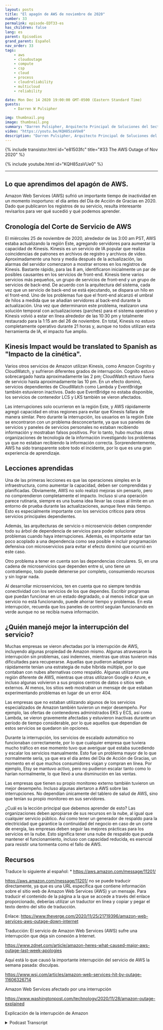 ```yaml
---
layout: posts
title: "El apagón de AWS de noviembre de 2020"
number: 33
permalink: episode-EDT33-es
has_children: false
lang: es
parent: Episodios
grand_parent: Español
nav_order: 33
tags:
    - aws
    - cloudoutage
    - compute
    - csp
    - cloud
    - process
    - cloudreliability
    - multicloud
    - reliability

date: Mon Dec 14 2020 19:00:00 GMT-0500 (Eastern Standard Time)
guests:
    - Darren W Pulsipher

img: thumbnail.png
image: thumbnail.png
summary: "Darren Pulsipher, Arquitecto Principal de Soluciones del Sector Público en Intel, habla sobre las lecciones aprendidas de la interrupción de AWS en noviembre de 2020 y soluciones preventivas para navegar por dichas interrupciones."
video: "https://youtu.be/KQH85zaVUe0"
description: "Darren Pulsipher, Arquitecto Principal de Soluciones del Sector Público en Intel, habla sobre las lecciones aprendidas de la interrupción de AWS en noviembre de 2020 y soluciones preventivas para navegar por dichas interrupciones."
---
```


<div>
{% include transistor.html id="e81503fc" title="#33 The AWS Outage of Nov 2020" %}

{% include youtube.html id="KQH85zaVUe0" %}
</div>

---

## Lo que aprendimos del apagón de AWS.

Amazon Web Services (AWS) sufrió un importante tiempo de inactividad en un momento inoportuno: el día antes del Día de Acción de Gracias en 2020. Dado que publicaron los registros de su servicio, resulta interesante revisarlos para ver qué sucedió y qué podemos aprender.

## Cronología del Corte de Servicio de AWS

El miércoles 25 de noviembre de 2020, alrededor de las 3:00 am PST, AWS estaba actualizando la región Este, agregando servidores para aumentar la capacidad de Kinesis. Kinesis es un servicio de IA popular que realiza coincidencias de patrones en archivos de registro y archivos de video. Aproximadamente una hora y media después de la actualización, las alarmas del servidor comenzaron a mostrar errores en los registros de Kinesis. Bastante rápido, para las 8 am, identificaron inicialmente un par de posibles causantes en los servicios de front-end. Kinesis tiene varios servicios más pequeños, un grupo de servicios de front-end y un grupo de servicios de back-end. De acuerdo con la arquitectura del sistema, cada vez que un servicio de back-end se está ejecutando, se dispara un hilo en el front-end. Uno de los problemas fue que el front-end alcanzó el umbral de hilos a medida que se añadían servidores al back-end durante la actualización. Una vez que determinaron este problema, realizaron una solución temporal con actualizaciones (parches) para el sistema operativo y Kinesis volvió a estar en línea alrededor de las 10:30 pm y totalmente restaurado para la 1:15 am del 26 de noviembre. En total, Kinesis no estuvo completamente operativo durante 21 horas y, aunque no todos utilizan esta herramienta de IA, el impacto fue amplio.

## Kinesis Impact would be translated to Spanish as "Impacto de la cinética".

Varios otros servicios de Amazon utilizan Kinesis, como Amazon Cognito y CloudWatch, y sufrieron diferentes grados de interrupción. Cognito estuvo sobrecargado hasta aproximadamente las 2 pm; CloudWatch estuvo fuera de servicio hasta aproximadamente las 10 pm. En un efecto dominó, servicios dependientes de CloudWatch como Lambda y EventBridge también estuvieron inactivos. Dado que EventBridge no estaba disponible, los servicios de contenedor LCS y LKS también se vieron afectados.

Las interrupciones solo ocurrieron en la región Este, y AWS rápidamente agregó capacidad en otras regiones para evitar que Kinesis fallara de manera similar. Pero durante la interrupción, los usuarios en la región Este se encontraron con un problema desconcertante, ya que sus paneles de servicios y paneles de servicios personales no estaban recibiendo información y mostraban falsos positivos. Por lo tanto, hubo muchas otras organizaciones de tecnología de la información investigando los problemas ya que no estaban recibiendo la información correcta. Sorprendentemente, AWS ha sido transparente sobre todo el incidente, por lo que es una gran experiencia de aprendizaje.

## Lecciones aprendidas

Una de las primeras lecciones es que las operaciones simples en la infraestructura, como aumentar la capacidad, deben ser comprendidas y planificadas. Obviamente, AWS no solo realizó mejoras sin pensarlo, pero no comprendieron completamente el impacto. Incluso si una operación parece rutinaria, siempre es una buena idea llevar las cosas al límite en un entorno de prueba durante las actualizaciones, aunque lleve más tiempo. Esto es especialmente importante con los servicios críticos para otros servicios principales dependientes.

Además, las arquitecturas de servicio o microservicio deben comprender todo su árbol de dependencia de servicios para poder solucionar problemas cuando haya interrupciones. Además, es importante estar tan poco acoplado a una dependencia como sea posible e incluir programación defensiva con microservicios para evitar el efecto dominó que ocurrió en este caso.

Otro problema a tener en cuenta son las dependencias circulares. Si, en una cadena de microservicios que dependen entre sí, uno tiene un contratiempo, todo puede detenerse por completo, consumiendo recursos y sin lograr nada.

Al desarrollar microservicios, ten en cuenta que no siempre tendrás conectividad con los servicios de los que dependes. Escribir programas que puedan funcionar en un estado degradado, o al menos indicar que un servicio no está funcionando, puede ahorrar tiempo y problemas. En esta interrupción, recuerda que los paneles de control seguían funcionando en verde aunque no se recibía nueva información.

## ¿Quién manejó mejor la interrupción del servicio?

Muchas empresas se vieron afectadas por la interrupción de AWS, incluyendo algunas propiedad de Amazon mismo. Algunas atravesaron la interrupción sin problemas, casi indemnes, mientras que otras tuvieron más dificultades para recuperarse. Aquellas que pudieron adaptarse rápidamente tenían una estrategia de nube híbrida múltiple, por lo que contaban con nubes alternativas como respaldo. Algunas utilizaron una región diferente de AWS, mientras que otras utilizaron Google o Azure, e incluso algunas volvieron a sus propios centros de datos o sitios web externos. Al menos, los sitios web mostraban un mensaje de que estaban experimentando problemas en lugar de un error 404.

Las empresas que no estaban utilizando algunos de los servicios especializados de Amazon también tuvieron un mejor desempeño. Por ejemplo, las ofertas de contenedores administrados EKS y ECS, así como Lambda, se vieron gravemente afectadas y estuvieron inactivas durante un período de tiempo considerable, por lo que aquellos que dependían de estos servicios se quedaron sin opciones.

Durante la interrupción, los servicios de escalado automático no funcionaban correctamente, por lo que cualquier empresa que tuviera mucho tráfico en ese momento tuvo que averiguar qué estaba sucediendo y escalar los servicios manualmente. Esto fue un problema mayor de lo que normalmente sería, ya que era el día antes del Día de Acción de Gracias, un momento en el que muchos consumidores viajan y compran en línea. Por ejemplo, Etsy se mantuvo activo, pero no pudieron escalar tanto como lo harían normalmente, lo que llevó a una disminución en las ventas.

Las empresas que tienen su propio monitoreo externo también tuvieron un mejor desempeño. Incluso algunas alertaron a AWS sobre las interrupciones. No dependían únicamente del tablero de salud de AWS, sino que tenían su propio monitoreo en sus servidores.

¿Cuál es la lección principal que debemos aprender de esto? Las organizaciones deben apropiarse de sus recursos en la nube, al igual que cualquier servicio público. Así como tener un generador de respaldo para la electricidad que garantice la continuidad del negocio en caso de un corte de energía, las empresas deben seguir las mejores prácticas para los servicios en la nube. Esto significa tener una nube de respaldo que pueda mantener el funcionamiento, incluso con capacidad reducida, es esencial para resistir una tormenta como el fallo de AWS.

## Recursos

Traduce lo siguiente al español: * https://aws.amazon.com/message/11201/

https://aws.amazon.com/message/11201/ no se puede traducir directamente, ya que es una URL específica que contiene información sobre el sitio web de Amazon Web Services (AWS) y un mensaje. Para traducir el contenido de la página a la que se accede a través del enlace proporcionado, deberías utilizar un traductor en línea y copiar y pegar el texto dentro del sitio de traducción.

Enlace: https://www.theverge.com/2020/11/25/21719396/amazon-web-services-aws-outage-down-internet

Traducción: El servicio de Amazon Web Services (AWS) sufre una interrupción que deja sin conexión a Internet.

https://www.zdnet.com/article/amazon-heres-what-caused-major-aws-outage-last-week-apologies

Aquí está lo que causó la importante interrupción del servicio de AWS la semana pasada: disculpas.

https://www.wsj.com/articles/amazon-web-services-hit-by-outage-11606326714

Amazon Web Services afectado por una interrupción

https://www.washingtonpost.com/technology/2020/11/28/amazon-outage-explained

Explicación de la interrupción de Amazon



<details>
<summary> Podcast Transcript </summary>

<p></p>

</details>
